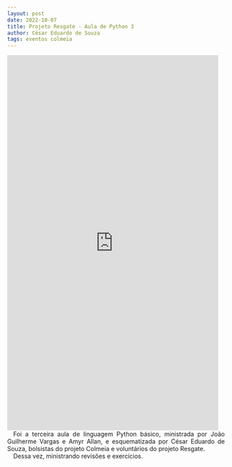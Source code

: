 ```yaml
---
layout: post
date: 2022-10-07
title: Projeto Resgate - Aula de Python 3
author: César Eduardo de Souza
tags: eventos colmeia
---
```


<iframe width="489" height="869" src="https://www.youtube.com/embed/g-AvvCSUnRc" title="AULAS DE PYTHON - PROJETO RESGATE #3" frameborder="0" allow="accelerometer; autoplay; clipboard-write; encrypted-media; gyroscope; picture-in-picture; web-share" allowfullscreen></iframe>

<div style="text-align: justify">&emsp;Foi a terceira aula de linguagem Python básico, ministrada por João Guilherme Vargas e Amyr Allan, e esquematizada por César Eduardo de Souza, bolsistas do projeto Colmeia e voluntários do projeto Resgate.</div>

<div style="text-align: justify">&emsp;Dessa vez, ministrando revisões e exercícios.</div>




